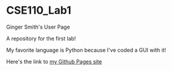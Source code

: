# CSE110_Lab1
Ginger Smith's User Page

A repository for the first lab!

My favorite language is Python because I've coded a GUI with it!

Here's the link to [my Github Pages site](https://gingersmith4.github.io/CSE110_Lab1/)
